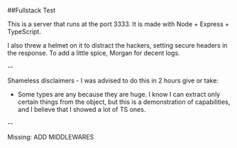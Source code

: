 ##Fullstack Test

This is a server that runs at the port 3333.
It is made with Node + Express + TypeScript.

I also threw a helmet on it to distract the hackers, setting secure headers in the response.
To add a little spice, Morgan for decent logs.

--

Shameless disclaimers - I was advised to do this in 2 hours give or take:

- Some types are any because they are huge. I know I can extract only certain things from the object, but this is a demonstration of capabilities, and I believe that I showed a lot of TS ones.

--

Missing: ADD MIDDLEWARES
